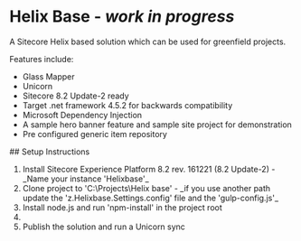 # Helix Base - *work in progress*
A Sitecore Helix based solution which can be used for greenfield projects.

Features include:

<ul>
<li>Glass Mapper</li>
<li>Unicorn</li>
<li>Sitecore 8.2 Update-2 ready</li>
<li>Target .net framework 4.5.2 for backwards compatibility</li>
<li>Microsoft Dependency Injection</li>
<li>A sample hero banner feature and sample site project for demonstration</li>
<li>Pre configured generic item repository</li>
</ul>
## Setup Instructions
<ol>
<li>Install Sitecore Experience Platform 8.2 rev. 161221 (8.2 Update-2) - _Name your instance 'Helixbase'_</li>
<li>Clone project to 'C:\Projects\Helix base' - _if you use another path update the 'z.Helixbase.Settings.config' file and the 'gulp-config.js'_</li>
<li>Install node.js and run 'npm-install' in the project root<li>
<li>Publish the solution and run a Unicorn sync</li>
</ol>